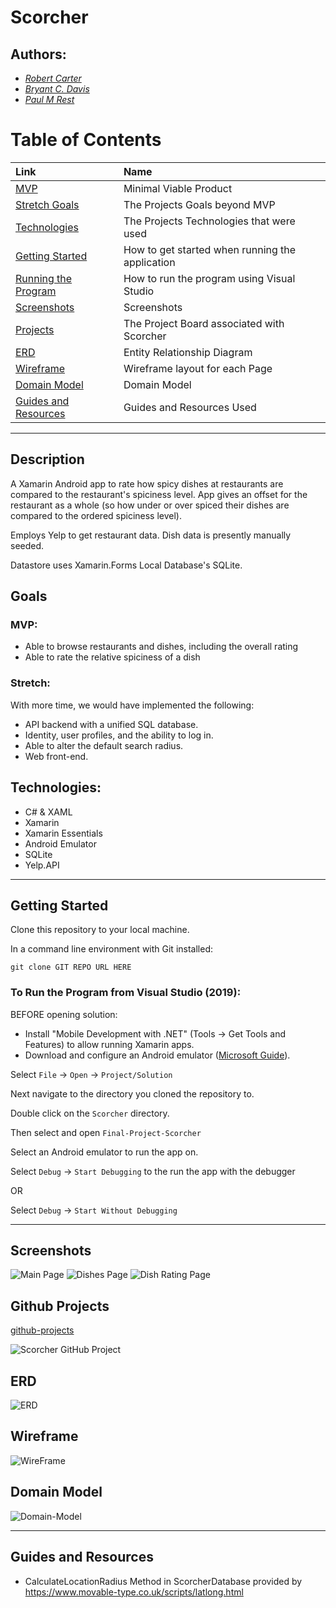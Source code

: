 # Scorcher

## Authors:
- *[Robert Carter](https://www.linkedin.com/in/robert-carter-035baa165/)*
- *[Bryant C. Davis](https://www.linkedin.com/in/bryantdavis-sd/)*
- *[Paul M Rest](https://www.linkedin.com/in/paulmichaelrest/)*

# Table of Contents

| Link     |Name       |
|:----------|:-----------------------------------------------------------------------------|
|[MVP](#mvp)    |Minimal Viable Product          |
|[Stretch Goals](#stretch)    |The Projects Goals beyond MVP          |
|[Technologies](#technologies)    |The Projects Technologies that were used          |
|[Getting Started](#getting-started)    |How to get started when running the application          |
|[Running the Program](#to-run-the-program-from)    |How to run the program using Visual Studio          |
|[Screenshots](#screenshots)    |Screenshots          |
|[Projects](#projects)    |The Project Board associated with Scorcher          |
|[ERD](#erd)    |Entity Relationship Diagram         |
|[Wireframe](#wireframe)    |Wireframe layout for each Page         |
|[Domain Model](#domain-model)    |Domain Model         |
|[Guides and Resources](#guides-resources)    |Guides and Resources Used        |

---

## Description

A Xamarin Android app to rate how spicy dishes at restaurants are compared to the restaurant's 
spiciness level. App gives an offset for the restaurant as a whole (so how under or over spiced 
their dishes are compared to the ordered spiciness level).

Employs Yelp to get restaurant data. Dish data is presently manually seeded.

Datastore uses Xamarin.Forms Local Database's SQLite.

## Goals

### MVP:

- Able to browse restaurants and dishes, including the overall rating
- Able to rate the relative spiciness of a dish

### Stretch:

With more time, we would have implemented the following:
- API backend with a unified SQL database.
- Identity, user profiles, and the ability to log in.
- Able to alter the default search radius.
- Web front-end.

## Technologies:

- C# & XAML
- Xamarin
- Xamarin Essentials 
- Android Emulator
- SQLite
- Yelp.API

---

## Getting Started
Clone this repository to your local machine.

In a command line environment with Git installed:

```
git clone GIT REPO URL HERE
```

### To Run the Program from Visual Studio (2019):

BEFORE opening solution:

- Install "Mobile Development with .NET" (Tools -> Get Tools and Features) to allow running Xamarin apps.
- Download and configure an Android emulator ([Microsoft Guide](https://docs.microsoft.com/en-us/xamarin/android/get-started/installation/android-emulator/)).

Select ```File``` -> ```Open``` -> ```Project/Solution```

Next navigate to the directory you cloned the repository to.

Double click on the ```Scorcher``` directory.

Then select and open ```Final-Project-Scorcher```

Select an Android emulator to run the app on.

Select ```Debug``` -> ```Start Debugging``` to the run the app with the debugger

OR

Select ```Debug``` -> ```Start Without Debugging```

---

## Screenshots

![Main Page](./Assets/Scorcher-MainPage.png) ![Dishes Page](./Assets/Scorcher-DishesPage.png) ![Dish Rating Page](./Assets/Scorcher-DishRatingPage.png)

## Github Projects
[github-projects](https://github.com/NET-401d11-Final-Project/401-Final-Project/projects)

![Scorcher GitHub Project](./Assets/Scorcher-GitHubProjects.png)

## ERD 
![ERD](./Assets/ERD.png)

## Wireframe
![WireFrame](./Assets/WireFrame.png)

## Domain Model
![Domain-Model](./Assets/domain-model.png)

---

## Guides and Resources
* CalculateLocationRadius Method in ScorcherDatabase provided by https://www.movable-type.co.uk/scripts/latlong.html

